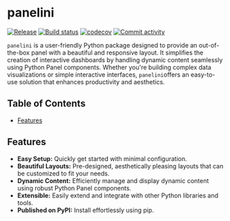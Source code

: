 # panelini <!-- omit in toc -->

[![Release](https://img.shields.io/github/v/release/opensemanticworld/panelini)](https://img.shields.io/github/v/release/opensemanticworld/panelini)
[![Build status](https://img.shields.io/github/actions/workflow/status/opensemanticworld/panelini/main.yml?branch=main)](https://github.com/opensemanticworld/panelini/actions/workflows/main.yml?query=branch%3Amain)
[![codecov](https://codecov.io/gh/opensemanticworld/panelini/branch/main/graph/badge.svg)](https://codecov.io/gh/opensemanticworld/panelini)
[![Commit activity](https://img.shields.io/github/commit-activity/m/opensemanticworld/panelini)](https://img.shields.io/github/commit-activity/m/opensemanticworld/panelini)

``panelini`` is a user-friendly Python package designed to provide an out-of-the-box panel with a beautiful and responsive layout. It simplifies the creation of interactive dashboards by handling dynamic content seamlessly using Python Panel components. Whether you're building complex data visualizations or simple interactive interfaces, ``panelini``offers an easy-to-use solution that enhances productivity and aesthetics.

## Table of Contents <!-- omit in toc -->

- [Features](#features)

## Features

- **Easy Setup:** Quickly get started with minimal configuration.
- **Beautiful Layouts:** Pre-designed, aesthetically pleasing layouts that can be customized to fit your needs.
- **Dynamic Content:** Efficiently manage and display dynamic content using robust Python Panel components.
- **Extensible:** Easily extend and integrate with other Python libraries and tools.
- **Published on PyPI:** Install effortlessly using pip.
